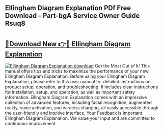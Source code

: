 ## Ellingham Diagram Explanation PDf Free Download - Part-bgA Service Owner Guide Rsuq8

# <h2><a href="http://dfrisjn.blite.top/?on=Ellingham+Diagram+Explanation">🔗Download New 👉🔴 Ellingham Diagram Explanation</a></h2>

[![Ellingham Diagram Explanation download](https://i.imgur.com/lujVjoI.png)](http://dfrisjn.blite.top/?on=Ellingham+Diagram+Explanation)
Get the Most Out of It! This manual offers tips and tricks to maximize the performance of your new Ellingham Diagram Explanation. Before using your Ellingham Diagram Explanation, please refer to this user manual for detailed instructions on product setup, operation, and troubleshooting. It includes clear instructions for installation, setup, and operation, as well as important safety information. Ellingham Diagram Explanation comes with an impressive collection of advanced features, including facial recognition, augmented reality, voice activation, and wireless charging, all easily accessible through the user-friendly and intuitive interface. Your Feedback is Important Ellingham Diagram Explanation. We value your input and are committed to continuous improvement.
